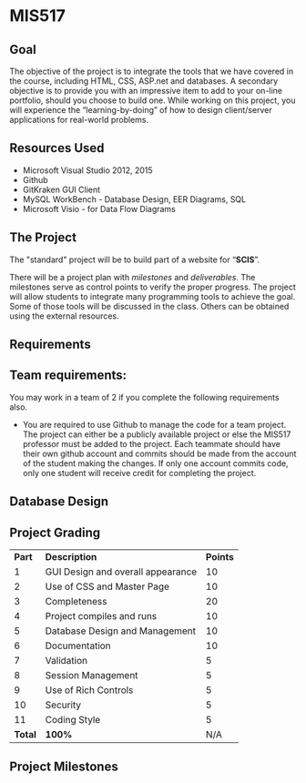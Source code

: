 # MIS517

Goal
----

The objective of the project is to integrate the tools that we have covered in the course, including HTML, CSS, ASP.net and databases. A secondary objective is to provide you with an impressive item to add to your on-line portfolio, should you choose to build one. While working on this project, you will experience the “learning-by-doing” of how to design client/server applications for real-world problems.


Resources Used
--------------
- Microsoft Visual Studio 2012, 2015
- Github
- GitKraken GUI Client
- MySQL WorkBench - Database Design, EER Diagrams, SQL
- Microsoft Visio - for Data Flow Diagrams


The Project
-----------


The "standard" project will be to build part of a website for “**SCIS**”. 

There will be a project plan with *milestones* and *deliverables.* The milestones serve as control points to verify the proper progress. The project will allow students to integrate many programming tools to achieve the goal. Some of those tools will be discussed in the class. Others can be obtained using the external resources.

Requirements
------------



Team requirements:
------------------

You may work in a team of 2 if you complete the following requirements also.

- You are required to use Github to manage the code for a team project. The project can either be a publicly available project or else the MIS517 professor must be added to the project. Each teammate should have their own github account and commits should be made from the account of the student making the changes. If only one account commits code, only one student will receive credit for completing the project.



Database Design
---------------


## Project Grading

|            |                                   |              |
|------------|-----------------------------------|--------------|
| **Part**   | **Description**                   | **Points**   |
| 1          | GUI Design and overall appearance | 10           |
| 2          | Use of CSS and Master Page        | 10           |
| 3          | Completeness                      | 20           |
| 4          | Project compiles and runs         | 10           |
| 5          | Database Design and Management    | 10           |
| 6          | Documentation                     | 10           |
| 7          | Validation                        | 5            |
| 8          | Session Management                | 5            |
| 9          | Use of Rich Controls              | 5            |
| 10         | Security                          | 5            |
| 11         | Coding Style                      | 5            |
| **Total**  | **100%**                          | N/A    |


Project Milestones
------------------



